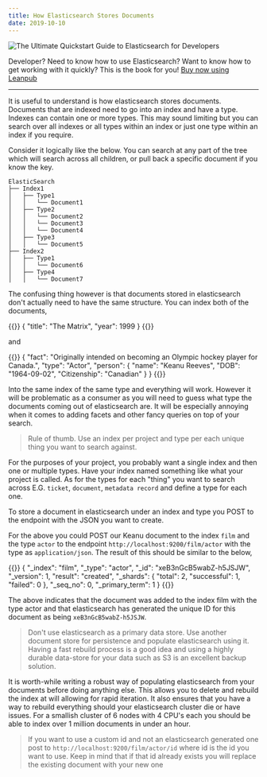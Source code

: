 ```yaml
---
title: How Elasticsearch Stores Documents
date: 2019-10-10
---
```



![The Ultimate Quickstart Guide to Elasticsearch for Developers](/static/elastic/hero.jpg#center)

Developer? Need to know how to use Elasticsearch? Want to know how to get working with it quickly? This is the book for you! [Buy now using Leanpub](https://leanpub.com/elasticsearch-guide/)

***

It is useful to understand is how elasticsearch stores documents. Documents that are indexed need to go into an index and have a type. Indexes can contain one or more types. This may sound limiting but you can search over all indexes or all types within an index or just one type within an index if you require.

Consider it logically like the below. You can search at any part of the tree which will search across all children, or pull back a specific document if you know the key.

```
ElasticSearch
├── Index1
│   ├── Type1
│   │   └── Document1
│   ├── Type2
│   │   └── Document2
│   │   └── Document3
│   │   └── Document4
│   ├── Type3
│   │   └── Document5
├── Index2
│   ├── Type1
│   │   └── Document6
│   ├── Type4
│   │   └── Document7

```

The confusing thing however is that documents stored in elasticsearch don't actually need to have the same structure. You can index both of the documents,

{{<highlight json>}}
{
  "title": "The Matrix",
  "year": 1999
}
{{</highlight>}}

and

{{<highlight json>}}
{
  "fact": "Originally intended on becoming an Olympic hockey player for Canada.",
  "type": "Actor",
  "person": {
    "name": "Keanu Reeves",
    "DOB": "1964-09-02",
    "Citizenship": "Canadian"
  }
}
{{</highlight>}}

Into the same index of the same type and everything will work. However it will be problematic as a consumer as you will need to guess what type the documents coming out of elasticsearch are. It will be especially annoying when it comes to adding facets and other fancy queries on top of your search.

> Rule of thumb. Use an index per project and type per each unique thing you want to search against.

For the purposes of your project, you probably want a single index and then one or multiple types. Have your index named something like what your project is called. As for the types for each "thing" you want to search across E.G. `ticket`, `document`, `metadata record` and define a type for each one.

To store a document in elasticsearch under an index and type you POST to the endpoint with the JSON you want to create.

For the above you could POST our Keanu document to the index `film` and the type `actor` to the endpoint `http://localhost:9200/film/actor` with the type as `application/json`. The result of this should be similar to the below,

{{<highlight json>}}
{
    "_index": "film",
    "_type": "actor",
    "_id": "xeB3nGcB5wabZ-h5JSJW",
    "_version": 1,
    "result": "created",
    "_shards": {
        "total": 2,
        "successful": 1,
        "failed": 0
    },
    "_seq_no": 0,
    "_primary_term": 1
}
{{</highlight>}}

The above indicates that the document was added to the index film with the type actor and that elasticsearch has generated the unique ID for this document as being `xeB3nGcB5wabZ-h5JSJW`.

> Don't use elasticsearch as a primary data store. Use another document store for persistence and populate elasticsearch using it. Having a fast rebuild process is a good idea and using a highly durable data-store for your data such as S3 is an excellent backup solution.

It is worth-while writing a robust way of populating elasticsearch from your documents before doing anything else. This allows you to delete and rebuild the index at will allowing for rapid iteration. It also ensures that you have a way to rebuild everything should your elasticsearch cluster die or have issues. For a smallish cluster of 6 nodes with 4 CPU's each you should be able to index over 1 million documents in under an hour.

> If you want to use a custom id and not an elasticsearch generated one post to `http://localhost:9200/film/actor/id` where id is the id you want to use. Keep in mind that if that id already exists you will replace the existing document with your new one
